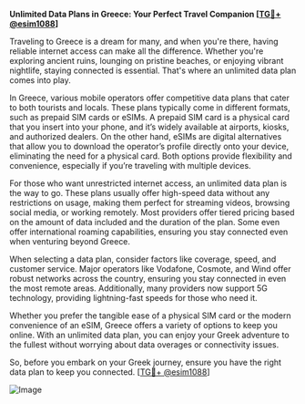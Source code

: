 **Unlimited Data Plans in Greece: Your Perfect Travel Companion [[TG💪+ @esim1088](https://t.me/s/esim1088)]**

Traveling to Greece is a dream for many, and when you're there, having reliable internet access can make all the difference. Whether you're exploring ancient ruins, lounging on pristine beaches, or enjoying vibrant nightlife, staying connected is essential. That's where an unlimited data plan comes into play. 

In Greece, various mobile operators offer competitive data plans that cater to both tourists and locals. These plans typically come in different formats, such as prepaid SIM cards or eSIMs. A prepaid SIM card is a physical card that you insert into your phone, and it’s widely available at airports, kiosks, and authorized dealers. On the other hand, eSIMs are digital alternatives that allow you to download the operator’s profile directly onto your device, eliminating the need for a physical card. Both options provide flexibility and convenience, especially if you’re traveling with multiple devices.

For those who want unrestricted internet access, an unlimited data plan is the way to go. These plans usually offer high-speed data without any restrictions on usage, making them perfect for streaming videos, browsing social media, or working remotely. Most providers offer tiered pricing based on the amount of data included and the duration of the plan. Some even offer international roaming capabilities, ensuring you stay connected even when venturing beyond Greece.

When selecting a data plan, consider factors like coverage, speed, and customer service. Major operators like Vodafone, Cosmote, and Wind offer robust networks across the country, ensuring you stay connected in even the most remote areas. Additionally, many providers now support 5G technology, providing lightning-fast speeds for those who need it.

Whether you prefer the tangible ease of a physical SIM card or the modern convenience of an eSIM, Greece offers a variety of options to keep you online. With an unlimited data plan, you can enjoy your Greek adventure to the fullest without worrying about data overages or connectivity issues. 

So, before you embark on your Greek journey, ensure you have the right data plan to keep you connected. [[TG💪+ @esim1088](https://t.me/s/esim1088)]

![Image](https://i.postimg.cc/Y0z9fWf4/image.png)